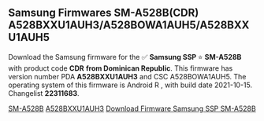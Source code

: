 <h2>Samsung Firmwares SM-A528B(CDR) A528BXXU1AUH3/A528BOWA1AUH5/A528BXXU1AUH5</h2>
Download the Samsung firmware for the ✅ <strong>Samsung SSP </strong> ⭐ <strong>SM-A528B</strong> with product code <strong>CDR</strong> <strong> from Dominican Republic</strong>. This firmware has version number PDA <strong>A528BXXU1AUH3</strong> and CSC A528BOWA1AUH5. The operating system of this firmware is Android R , with build date 2021-10-15. Changelist <strong>22311683</strong>.


[SM-A528B](https://samfirm.shop/samsung/model/SM-A528B)
[A528BXXU1AUH3](https://samfirm.shop/samsung/pda/A528BXXU1AUH3)
[Download Firmware Samsung SSP SM-A528B](https://samfirm.shop/samsung/firmware/466637)
